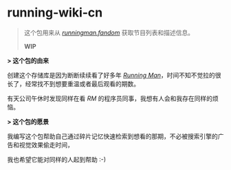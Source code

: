# running-wiki-cn

> 这个包用来从 *[runningman.fandom][wiki-home-url]* 获取节目列表和描述信息。
>
> **WIP**

**> 这个包的由来**

创建这个存储库是因为断断续续看了好多年 *[Running Man][baike-url]*，时间不知不觉拉的很长了，经常找不到想要重温或者最后观看的期数。

有天公司午休时发现同样在看 *RM* 的程序员同事，我想有人会和我存在同样的烦恼。

**> 这个包的愿景**

我编写这个包帮助自己通过碎片记忆快速检索到想看的那期，不必被搜索引擎的广告和视觉效果偷走时间，

我也希望它能对同样的人起到帮助 :-)

[baike-url]: https://baike.baidu.com/item/Running%20Man/64819

[wiki-home-url]: https://runningman.fandom.com/zh
